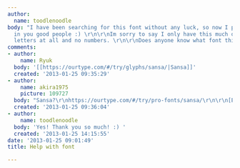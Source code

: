```yaml
---
author:
  name: toodlenoodle
body: "I have been searching for this font without any luck, so now I put my faith
  in you good people :) \r\n\r\nIm sorry to say I only have this much of it, no lowercase
  letters at all and no numbers. \r\n\r\nDoes anyone know what font this is? "
comments:
- author:
    name: Ryuk
  body: '[[https://ourtype.com/#/try/glyphs/sansa/|Sansa]]'
  created: '2013-01-25 09:35:29'
- author:
    name: akira1975
    picture: 109727
  body: "Sansa?\r\nhttps://ourtype.com/#/try/pro-fonts/sansa/\r\n\r\n[EDIT]\r\nLate!"
  created: '2013-01-25 09:36:04'
- author:
    name: toodlenoodle
  body: 'Yes! Thank you so much! :) '
  created: '2013-01-25 14:15:55'
date: '2013-01-25 09:01:49'
title: Help with font

---
```

